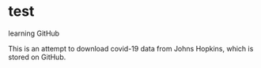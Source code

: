 # test
learning GitHub

This is an attempt to download covid-19 data from Johns Hopkins, which is stored on GitHub.
